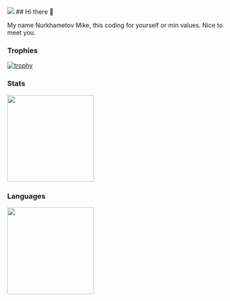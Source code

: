 <img src="https://raw.githubusercontent.com/NurMiApp/NurMiAp/output/github-contribution-grid-snake-dark.svg"/>
## Hi there 👋

<!--
**NurMiApp/NurMiApp** is a ✨ _special_ ✨ repository because its `README.md` (this file) appears on your GitHub profile.

Here are some ideas to get you started:

- 🔭 I’m currently working on ...
- 🌱 I’m currently learning ...
- 👯 I’m looking to collaborate on ...
- 🤔 I’m looking for help with ...
- 💬 Ask me about ...
- 📫 How to reach me: ...
- 😄 Pronouns: ...
- ⚡ Fun fact: ...
-->

My name Nurkhametov Mike, this coding for yourself or min values. Nice to meet you.
### Trophies
[![trophy](https://github-profile-trophy.vercel.app/?username=NurMiApp&theme=dracula)](https://github.com/ryo-ma/github-profile-trophy)
### Stats
<a href="https://github.com/anuraghazra/github-readme-stats">
  <img height=200 align="center" src="https://github-readme-stats.vercel.app/api?username=NurMiApp" />
</a>

### Languages
<a href="https://github.com/anuraghazra/convoychat">
  <img height=200 align="center" src="https://github-readme-stats.vercel.app/api/top-langs?username=NurMiApp&layout=compact&langs_count=8&card_width=320" />
</a>
